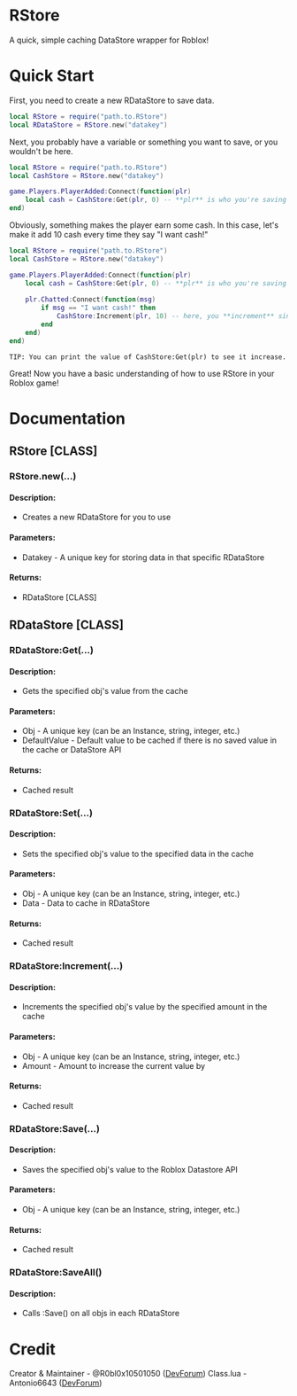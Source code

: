 # RStore
A quick, simple caching DataStore wrapper for Roblox!

# Quick Start

First, you need to create a new RDataStore to save data.
```lua
local RStore = require("path.to.RStore")
local RDataStore = RStore.new("datakey")
```

Next, you probably have a variable or something you want to save, or you wouldn't be here.

```lua
local RStore = require("path.to.RStore")
local CashStore = RStore.new("datakey")

game.Players.PlayerAdded:Connect(function(plr)
	local cash = CashStore:Get(plr, 0) -- **plr** is who you're saving it for, **0** is the default value
end)
```

Obviously, something makes the player earn some cash. In this case, let's make it add 10 cash every time they say "I want cash!"

```lua
local RStore = require("path.to.RStore")
local CashStore = RStore.new("datakey")

game.Players.PlayerAdded:Connect(function(plr)
	local cash = CashStore:Get(plr, 0) -- **plr** is who you're saving it for, **0** is the default value
	
	plr.Chatted:Connect(function(msg)
		if msg == "I want cash!" then
			CashStore:Increment(plr, 10) -- here, you **increment** since you want to *add* to the current value. otherwise, if you wanted to directly overwrite, you'd use :Set()
		end
	end)
end)
```

`TIP: You can print the value of CashStore:Get(plr) to see it increase.`

Great! Now you have a basic understanding of how to use RStore in your Roblox game!

# Documentation

## RStore [CLASS]
### RStore.new(...)
#### Description:
* Creates a new RDataStore for you to use
#### Parameters:
* Datakey - A unique key for storing data in that specific RDataStore
#### Returns:
* RDataStore [CLASS]
## RDataStore [CLASS]
### RDataStore:Get(...)
#### Description:
* Gets the specified obj's value from the cache
#### Parameters:
* Obj - A unique key (can be an Instance, string, integer, etc.)
* DefaultValue - Default value to be cached if there is no saved value in the cache or DataStore API
#### Returns:
* Cached result
### RDataStore:Set(...)
#### Description:
* Sets the specified obj's value to the specified data in the cache
#### Parameters:
* Obj - A unique key (can be an Instance, string, integer, etc.)
* Data - Data to cache in RDataStore
#### Returns:
* Cached result
### RDataStore:Increment(...)
#### Description:
* Increments the specified obj's value by the specified amount in the cache
#### Parameters:
* Obj - A unique key (can be an Instance, string, integer, etc.)
* Amount - Amount to increase the current value by
#### Returns:
* Cached result
### RDataStore:Save(...)
#### Description:
* Saves the specified obj's value to the Roblox Datastore API
#### Parameters:
* Obj - A unique key (can be an Instance, string, integer, etc.)
#### Returns:
* Cached result
### RDataStore:SaveAll()
#### Description:
* Calls :Save() on all objs in each RDataStore

# Credit
Creator & Maintainer - @R0bl0x10501050 ([DevForum](https://devforum.roblox.com/u/r0bl0x10501050/summary))
Class.lua - Antonio6643 ([DevForum](https://devforum.roblox.com/u/antonio6643/summary))
